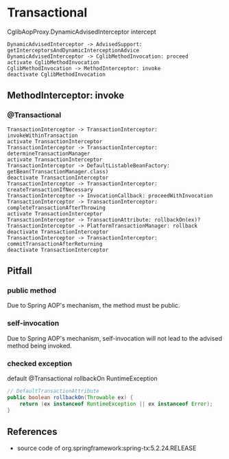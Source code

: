 # Transactional

CglibAopProxy.DynamicAdvisedInterceptor intercept
```plantuml
DynamicAdvisedInterceptor -> AdvisedSupport: getInterceptorsAndDynamicInterceptionAdvice
DynamicAdvisedInterceptor -> CglibMethodInvocation: proceed
activate CglibMethodInvocation
CglibMethodInvocation -> MethodInterceptor: invoke
deactivate CglibMethodInvocation
```

## MethodInterceptor: invoke
### @Transactional
```plantuml
TransactionInterceptor -> TransactionInterceptor: invokeWithinTransaction
activate TransactionInterceptor
TransactionInterceptor -> TransactionInterceptor: determineTransactionManager
activate TransactionInterceptor
TransactionInterceptor -> DefaultListableBeanFactory: getBean(TransactionManager.class)
deactivate TransactionInterceptor
TransactionInterceptor -> TransactionInterceptor: createTransactionIfNecessary
TransactionInterceptor -> InvocationCallback: proceedWithInvocation
TransactionInterceptor -> TransactionInterceptor: completeTransactionAfterThrowing
activate TransactionInterceptor
TransactionInterceptor -> TransactionAttribute: rollbackOn(ex)?
TransactionInterceptor -> PlatformTransactionManager: rollback
deactivate TransactionInterceptor
TransactionInterceptor -> TransactionInterceptor: commitTransactionAfterReturning
deactivate TransactionInterceptor
```

## Pitfall

### public method
Due to Spring AOP's mechanism, the method must be public.
### self-invocation
Due to Spring AOP's mechanism, self-invocation will not lead to the advised method being invoked.
### checked exception
default @Transactional rollbackOn RuntimeException
```java
// DefaultTransactionAttribute
public boolean rollbackOn(Throwable ex) {
	return (ex instanceof RuntimeException || ex instanceof Error);
}
```

## References
- source code of org.springframework:spring-tx:5.2.24.RELEASE
